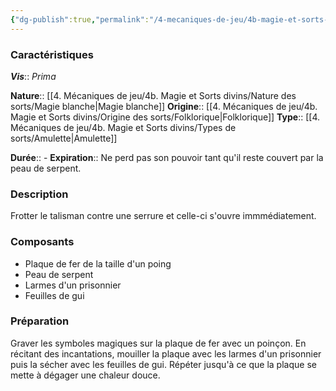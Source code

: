 ```yaml
---
{"dg-publish":true,"permalink":"/4-mecaniques-de-jeu/4b-magie-et-sorts-divins/liste-de-sorts/vis-prima/benediction-de-saint-galmier/"}
---
```



### Caractéristiques 

***Vis***:: _Prima_

**Nature**:: [[4. Mécaniques de jeu/4b. Magie et Sorts divins/Nature des sorts/Magie blanche\|Magie blanche]]
**Origine**:: [[4. Mécaniques de jeu/4b. Magie et Sorts divins/Origine des sorts/Folklorique\|Folklorique]]
**Type**:: [[4. Mécaniques de jeu/4b. Magie et Sorts divins/Types de sorts/Amulette\|Amulette]]

**Durée**:: -
**Expiration**:: Ne perd pas son pouvoir tant qu'il reste couvert par la peau de serpent.

### Description

Frotter le talisman contre une serrure et celle-ci s'ouvre immmédiatement.

### Composants

- Plaque de fer de la taille d'un poing 
- Peau de serpent 
- Larmes d'un prisonnier
- Feuilles de gui 

### Préparation

Graver les symboles magiques sur la plaque de fer avec un poinçon.
En récitant des incantations, mouiller la plaque avec les larmes d'un prisonnier puis la sécher avec les feuilles de gui. Répéter jusqu'à ce que la plaque se mette à dégager une chaleur douce.



